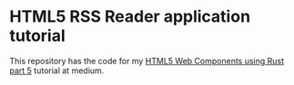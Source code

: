 # HTML5 RSS Reader application tutorial
This repository has the code for my [HTML5 Web Components using Rust part 5]() tutorial at medium. 
